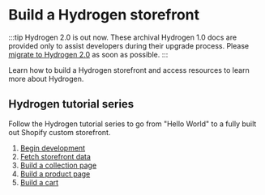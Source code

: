 # Build a Hydrogen storefront


:::tip
Hydrogen 2.0 is out now. These archival Hydrogen 1.0 docs are provided only to assist developers during their upgrade process. Please [migrate to Hydrogen 2.0](https://shopify.dev/docs/custom-storefronts/hydrogen/migrate-hydrogen-remix) as soon as possible.
:::



Learn how to build a Hydrogen storefront and access resources to learn more about Hydrogen.

## Hydrogen tutorial series

Follow the Hydrogen tutorial series to go from "Hello World" to a fully built out Shopify custom storefront.

1. [Begin development](/tutorials/getting-started/tutorial/begin/)
1. [Fetch storefront data](/tutorials/getting-started/tutorial/fetch-data/)
1. [Build a collection page](/tutorials/getting-started/tutorial/collections/)
1. [Build a product page](/tutorials/getting-started/tutorial/products/)
1. [Build a cart](/tutorials/getting-started/tutorial/cart/)
